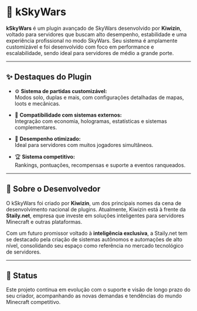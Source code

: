 # 🌌 kSkyWars

**kSkyWars** é um plugin avançado de SkyWars desenvolvido por **Kiwizin**, voltado para servidores que buscam alto desempenho, estabilidade e uma experiência profissional no modo SkyWars. Seu sistema é amplamente customizável e foi desenvolvido com foco em performance e escalabilidade, sendo ideal para servidores de médio a grande porte.

---

## ✨ Destaques do Plugin

- ⚙️ **Sistema de partidas customizável:**  
  Modos solo, duplas e mais, com configurações detalhadas de mapas, loots e mecânicas.

- 🧩 **Compatibilidade com sistemas externos:**  
  Integração com economia, hologramas, estatísticas e sistemas complementares.

- 🚀 **Desempenho otimizado:**  
  Ideal para servidores com muitos jogadores simultâneos.

- 🏆 **Sistema competitivo:**  
  Rankings, pontuações, recompensas e suporte a eventos ranqueados.

---

## 🧠 Sobre o Desenvolvedor

O kSkyWars foi criado por **Kiwizin**, um dos principais nomes da cena de desenvolvimento nacional de plugins. Atualmente, Kiwizin está à frente da **Staily.net**, empresa que investe em soluções inteligentes para servidores Minecraft e outras plataformas.

Com um futuro promissor voltado à **inteligência exclusiva**, a Staily.net tem se destacado pela criação de sistemas autônomos e automações de alto nível, consolidando seu espaço como referência no mercado tecnológico de servidores.

---

## 🚧 Status

Este projeto continua em evolução com o suporte e visão de longo prazo do seu criador, acompanhando as novas demandas e tendências do mundo Minecraft competitivo.
